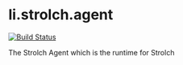 li.strolch.agent
==================

[![Build Status](https://jenkins.eitchnet.ch/buildStatus/icon?job=li.strolch.agent)](https://jenkins.eitchnet.ch/view/strolch/job/li.strolch.agent/)

The Strolch Agent which is the runtime for Strolch
